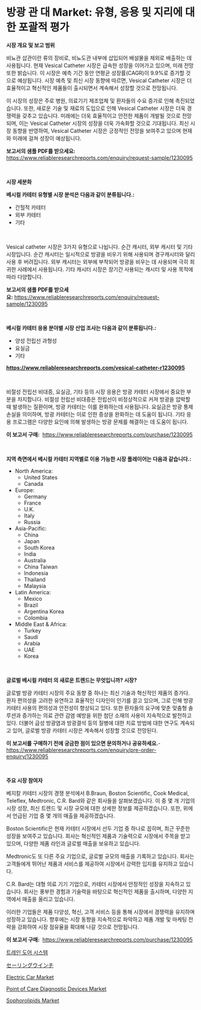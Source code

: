 <p><h1>방광 관 대 Market: 유형, 응용 및 지리에 대한 포괄적 평가</h1></p><p><strong>시장 개요 및 보고 범위</strong></p>
<p><p>비뇨관 삽관이란 류의 장비로, 비뇨도관 내부에 삽입되어 배설물을 체외로 배출하는 데 사용됩니다. 현재 Vesical Catheter 시장은 급속한 성장을 이어가고 있으며, 미래 전망 또한 밝습니다. 이 시장은 예측 기간 동안 연평균 성장률(CAGR)이 9.9%로 증가할 것으로 예상됩니다. 시장 예측 및 최신 시장 동향에 따르면, Vesical Catheter 시장은 더 효율적이고 혁신적인 제품들이 출시되면서 계속해서 성장할 것으로 전망됩니다. </p><p>이 시장의 성장은 주로 병원, 의료기기 제조업체 및 환자들의 수요 증가로 인해 촉진되었습니다. 또한, 새로운 기술 및 재료의 도입으로 인해 Vesical Catheter 시장은 더욱 경쟁력을 갖추고 있습니다. 미래에는 더욱 효율적이고 안전한 제품이 개발될 것으로 전망되며, 이는 Vesical Catheter 시장의 성장을 더욱 가속화할 것으로 기대됩니다. 최신 시장 동향을 반영하여, Vesical Catheter 시장은 긍정적인 전망을 보여주고 있으며 현재와 미래에 걸쳐 성장이 예상됩니다.</p></p>
<p><strong>보고서의 샘플 PDF를 받으세요:</strong> <a href="https://www.reliableresearchreports.com/enquiry/request-sample/1230095">https://www.reliableresearchreports.com/enquiry/request-sample/1230095</a></p>
<p>&nbsp;</p>
<p><strong>시장 세분화</strong></p>
<p><strong>베시컬 카테터 유형별 시장 분석은 다음과 같이 분류됩니다.:</strong></p>
<p><ul><li>간헐적 카테터</li><li>외부 카테터</li><li>기타</li></ul></p>
<p>&nbsp;</p>
<p><p>Vesical catheter 시장은 3가지 유형으로 나뉩니다. 순간 캐시터, 외부 캐시터 및 기타 시장입니다. 순간 캐시터는 일시적으로 방광을 비우기 위해 사용되며 경구캐시터와 달리 사용 후 버려집니다. 외부 캐시터는 외부에 부착되어 방광을 비우는 데 사용되며 극히 희귀한 사례에서 사용됩니다. 기타 캐시터 시장은 장기간 사용되는 캐시터 및 사용 목적에 따라 다양합니다.</p></p>
<p><strong>보고서의 샘플 PDF를 받으세요:</strong>&nbsp;<a href="https://www.reliableresearchreports.com/enquiry/request-sample/1230095">https://www.reliableresearchreports.com/enquiry/request-sample/1230095</a></p>
<p>&nbsp;</p>
<p><strong> 베시컬 카테터 응용 분야별 시장 산업 조사는 다음과 같이 분류됩니다.:</strong></p>
<p><ul><li>양성 전립선 과형성</li><li>요실금</li><li>기타</li></ul></p>
<p><strong><a href="https://www.reliableresearchreports.com/vesical-catheter-r1230095">https://www.reliableresearchreports.com/vesical-catheter-r1230095</a></strong></p>
<p>&nbsp;</p>
<p><p>비절성 전립선 비대증, 요실금, 기타 등의 시장 응용은 방광 카테터 시장에서 중요한 부분을 차지합니다. 비절성 전립선 비대증은 전립선이 비정상적으로 커져 방광을 압박할 때 발생하는 질환이며, 방광 카테터는 이를 완화하는데 사용됩니다. 요실금은 방광 통제 손실을 의미하며, 방광 카테터는 이로 인한 증상을 완화하는 데 도움이 됩니다. 기타 응용 프로그램은 다양한 요인에 의해 발생하는 방광 문제를 해결하는 데 도움이 됩니다.</p></p>
<p><strong>이 보고서 구매:</strong>&nbsp; <a href="https://www.reliableresearchreports.com/purchase/1230095">https://www.reliableresearchreports.com/purchase/1230095</a></p>
<p>&nbsp;</p>
<p><strong>지역 측면에서 베시컬 카테터 지역별로 이용 가능한 시장 플레이어는 다음과 같습니다.:</strong></p>
<p><ul>
    <li>
        North America:
        <ul>
            <li>United States</li>
            <li>Canada</li>
        </ul>
    </li>
    <li>
        Europe:
        <ul>
            <li>Germany</li>
            <li>France</li>
            <li>U.K.</li>
            <li>Italy</li>
            <li>Russia</li>
        </ul>
    </li>
    <li>
        Asia-Pacific:
        <ul>
            <li>China</li>
            <li>Japan</li>
            <li>South Korea</li>
            <li>India</li>
            <li>Australia</li>
            <li>China Taiwan</li>
            <li>Indonesia</li>
            <li>Thailand</li>
            <li>Malaysia</li>
        </ul>
    </li>
    <li>
        Latin America:
        <ul>
            <li>Mexico</li>
            <li>Brazil</li>
            <li>Argentina Korea</li>
            <li>Colombia</li>
        </ul>
    </li>
    <li>
        Middle East & Africa:
        <ul>
            <li>Turkey</li>
            <li>Saudi</li>
            <li>Arabia</li>
            <li>UAE</li>
            <li>Korea</li>
        </ul>
    </li>
    </ul></p>
<p>&nbsp;</p>
<p><strong>글로벌 베시컬 카테터 의 새로운 트렌드는 무엇입니까? 시장?</strong></p>
<p><p>글로벌 방광 카테터 시장의 주요 동향 중 하나는 최신 기술과 혁신적인 제품의 증가다. 환자 편의성을 고려한 유연하고 효율적인 디자인이 인기를 끌고 있으며, 그로 인해 방광 카테터 사용의 편의성과 안전성이 향상되고 있다. 또한 환자들의 요구에 맞춘 맞춤형 솔루션과 증가하는 의료 관련 감염 예방을 위한 첨단 소재의 사용이 지속적으로 발전하고 있다. 더불어 급성 방광염과 방광결석 등의 질병에 대한 치료 방법에 대한 연구도 계속되고 있어, 글로벌 방광 카테터 시장은 계속해서 성장할 것으로 전망된다.</p></p>
<p><strong>이 보고서를 구매하기 전에 궁금한 점이 있으면 문의하거나 공유하세요.</strong>- <a href="https://www.reliableresearchreports.com/enquiry/pre-order-enquiry/1230095">https://www.reliableresearchreports.com/enquiry/pre-order-enquiry/1230095</a></p>
<p>&nbsp;</p>
<p><strong>주요 시장 참여자</strong></p>
<p><p>베지칼 카테터 시장의 경쟁 분석에서 B.Braun, Boston Scientific, Cook Medical, Teleflex, Medtronic, C.R. Bard와 같은 회사들을 살펴보겠습니다. 이 중 몇 개 기업의 시장 성장, 최신 트렌드 및 시장 규모에 대한 상세한 정보를 제공하겠습니다. 또한, 위에서 언급된 기업 중 몇 개의 매출을 제공하겠습니다.</p><p>Boston Scientific은 현재 카테터 시장에서 선두 기업 중 하나로 꼽히며, 최근 꾸준한 성장을 보여주고 있습니다. 회사는 혁신적인 제품과 기술력으로 시장에서 주목을 받고 있으며, 다양한 제품 라인과 글로벌 매출을 보유하고 있습니다.</p><p>Medtronic도 또 다른 주요 기업으로, 글로벌 규모의 매출을 기록하고 있습니다. 회사는 고객들에게 뛰어난 제품과 서비스를 제공하여 시장에서 강력한 입지를 유지하고 있습니다.</p><p>C.R. Bard는 대형 의료 기기 기업으로, 카테터 시장에서 안정적인 성장을 지속하고 있습니다. 회사는 풍부한 경험과 기술력을 바탕으로 혁신적인 제품을 출시하며, 다양한 지역에서 매출을 올리고 있습니다.</p><p>이러한 기업들은 제품 다양성, 혁신, 고객 서비스 등을 통해 시장에서 경쟁력을 유지하며 성장하고 있습니다. 향후에는 시장 동향을 지속적으로 파악하고 제품 개발 및 마케팅 전략을 강화하여 시장 점유율을 확대해 나갈 것으로 전망됩니다.</p></p>
<p><strong>이 보고서 구매:</strong>&nbsp;&nbsp;<a href="https://www.reliableresearchreports.com/purchase/1230095">https://www.reliableresearchreports.com/purchase/1230095</a></p>
<p><p><a href="https://medium.com/@edenger9807/%EA%B8%B0%EC%B0%A8-%EB%AC%B8-%EC%8B%9C%EC%8A%A4%ED%85%9C-%EC%8B%9C%EC%9E%A5-%EC%A0%84%EB%A7%9D-%EC%82%B0%EC%97%85-%EA%B0%9C%EC%9A%94-%EB%B0%8F-%EC%98%88%EC%B8%A1-2024%EB%85%84%EB%B6%80%ED%84%B0-2031%EB%85%84-22cf18cd51c7">트레인 도어 시스템</a></p><p><a href="https://medium.com/@gordonilbrtck0879367/%E3%82%BB%E3%83%BC%E3%83%AA%E3%83%B3%E3%82%B0%E3%82%A6%E3%82%A4%E3%83%B3%E3%83%81%E3%81%AE%E5%B8%82%E5%A0%B4%E8%A6%8F%E6%A8%A1-%E5%B8%82%E5%A0%B4%E3%81%AE%E8%A6%8B%E9%80%9A%E3%81%97%E3%81%A8%E5%B8%82%E5%A0%B4%E4%BA%88%E6%B8%AC-2024%E5%B9%B4%E3%81%8B%E3%82%892031%E5%B9%B4%E3%81%BE%E3%81%A7-19f415936809">セーリングウインチ</a></p><p><a href="https://www.linkedin.com/pulse/electric-car-market-size-furnishes-valuable-information-encompassing-24ntc?trackingId=CIBawsvi3aNqjTPVFxXpyA%3D%3D">Electric Car Market</a></p><p><a href="https://github.com/Hazelklievgspy6vdcsmu106w/Market-Research-Report-List-2/blob/main/point-of-care-diagnostic-devices-market.md">Point of Care Diagnostic Devices Market</a></p><p><a href="https://www.linkedin.com/pulse/sophorolipids-market-size-evaluating-its-trends-growth-projections-nuppc?trackingId=D29mTNaS2dcI5HsvvKHlSg%3D%3D">Sophorolipids Market</a></p></p>